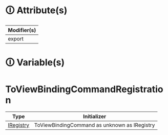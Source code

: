 # &#128712; Attribute(s)

| Modifier(s)                            |
|----------------------------------------|
| export |

# &#128712; Variable(s)

# ToViewBindingCommandRegistration

| Type                        | Initializer                       |
|-----------------------------|-----------------------------------|
| [IRegistry](https://hamedfathi.gitbook.io/aurelia-2-doc-api/kernel/interface/di/iregistry) | ToViewBindingCommand as unknown as IRegistry |